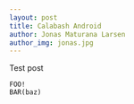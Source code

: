 ```yaml
---
layout: post
title: Calabash Android
author: Jonas Maturana Larsen
author_img: jonas.jpg
---
```


Test post

    FOO!
    BAR(baz)